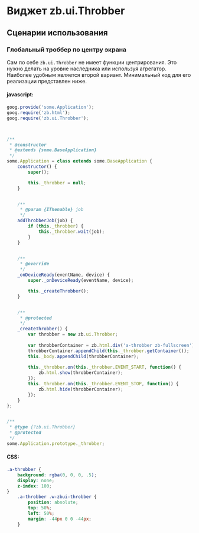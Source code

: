 # Виджет zb.ui.Throbber

## Сценарии использования

### Глобальный троббер по центру экрана

Сам по себе `zb.ui.Throbber` не имеет функции центрирования. Это нужно делать на уровне наследника или используя агрегатор.
Наиболее удобным является второй вариант. Минимальный код для его реализации представлен ниже.

#### javascript:

```javascript
goog.provide('some.Application');
goog.require('zb.html');
goog.require('zb.ui.Throbber');



/**
 * @constructor
 * @extends {some.BaseApplication}
 */
some.Application = class extends some.BaseApplication {
	constructor() {
		super();

		this._throbber = null;
	}


	/**
	 * @param {IThenable} job
	 */
	addThrobberJob(job) {
		if (this._throbber) {
			this._throbber.wait(job);
		}
	}


	/**
	 * @override
	 */
	_onDeviceReady(eventName, device) {
		super._onDeviceReady(eventName, device);

		this._createThrobber();
	}


	/**
	 * @protected
	 */
	_createThrobber() {
		var throbber = new zb.ui.Throbber;
	
		var throbberContainer = zb.html.div('a-throbber zb-fullscreen');
		throbberContainer.appendChild(this._throbber.getContainer());
		this._body.appendChild(throbberContainer);
		
		this._throbber.on(this._throbber.EVENT_START, function() {
			zb.html.show(throbberContainer);
		});
		this._throbber.on(this._throbber.EVENT_STOP, function() {
			zb.html.hide(throbberContainer);
		});
	}
};


/**
 * @type {?zb.ui.Throbber}
 * @protected
 */
some.Application.prototype._throbber;
```

#### CSS:

```css
.a-throbber {
	background: rgba(0, 0, 0, .5);
	display: none;
	z-index: 100;
}
	.a-throbber .w-zbui-throbber {
		position: absolute;
		top: 50%;
		left: 50%;
		margin: -44px 0 0 -44px;
	}
```

